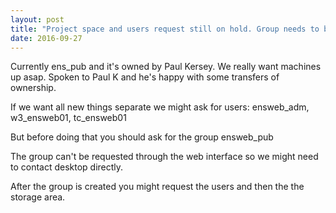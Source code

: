 ```yaml
---
layout: post
title: "Project space and users request still on hold. Group needs to be set up"
date: 2016-09-27
---
```


Currently ens_pub and it's owned by Paul Kersey. We really want machines up asap. Spoken to Paul K and he's happy with some transfers of ownership.

If we want all new things separate we might ask for users:
ensweb_adm, w3_ensweb01, tc_ensweb01

But before doing that you should ask for the group ensweb_pub

The group can't be requested through the web interface 
so we might need to contact desktop directly.

After the group is created you might request the users and then the the 
storage area.

